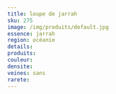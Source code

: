 ```yaml
---
title: loupe de jarrah 
sku: 275
image: /img/produits/default.jpg
essence: jarrah
region: océanie
details: 
produits:
couleur: 
densite: 
veines: sans
rarete: 
---
```

